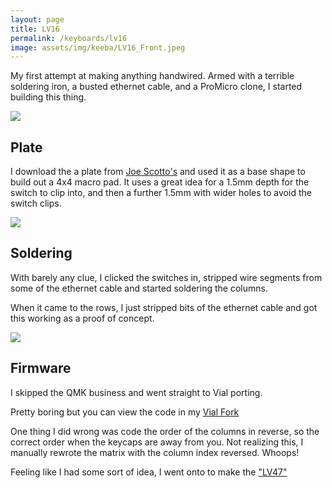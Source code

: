 ```yaml
---
layout: page
title: LV16
permalink: /keyboards/lv16
image: assets/img/keeba/LV16_Front.jpeg
---
```


My first attempt at making anything handwired. Armed with a terrible soldering iron, a busted ethernet cable, and a ProMicro clone, I started building this thing.

![]({{site.baseurl}}/assets/img/keeba/LV16_Caps.jpg)

## Plate

I download the a plate from [Joe Scotto's](https://www.github.com/joe-scotto) and used it as a base shape to build out a 4x4 macro pad. It uses a great idea for a 1.5mm depth for the switch to clip into, and then a further 1.5mm with wider holes to avoid the switch clips.

![]({{site.baseurl}}/assets/img/keeba/LV16_LV47_Plates.jpg)

## Soldering

With barely any clue, I clicked the switches in, stripped wire segments from some of the ethernet cable and started soldering the columns.

When it came to the rows, I just stripped bits of the ethernet cable and got this working as a proof of concept.

![]({{site.baseurl}}/assets/img/keeba/LV16_Back.jpeg)

## Firmware

I skipped the QMK business and went straight to Vial porting.

Pretty boring but you can view the code in my [Vial Fork](https://www.github.com/lukevanlukevan/vial-qmk/tree/vial/keyboards/lukevanlukevan/lv16)

One thing I did wrong was code the order of the columns in reverse, so the correct order when the keycaps are away from you. Not realizing this, I manually rewrote the matrix with the column index reversed. Whoops!

Feeling like I had some sort of idea, I went onto to make the ["LV47"](/keyboards/LV47)

